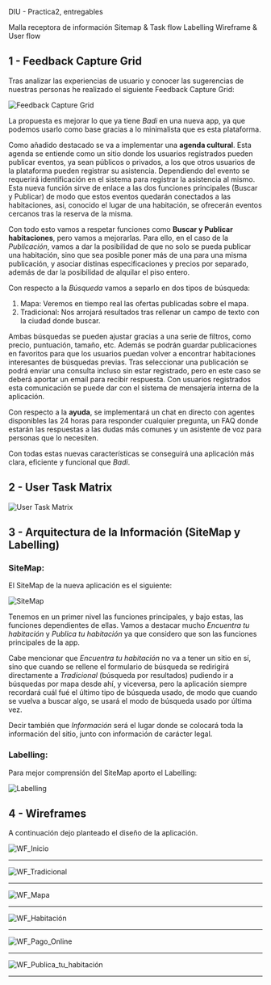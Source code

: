 DIU - Practica2, entregables

Malla receptora de información 
Sitemap & Task flow 
Labelling 
Wireframe & User flow 


1 - Feedback Capture Grid
-----

Tras analizar las experiencias de usuario y conocer las sugerencias de nuestras personas he realizado el siguiente Feedback Capture Grid:

![Feedback Capture Grid](https://github.com/Jovalga/DIU20/blob/master/P2/Feedback%20Capture%20Grid.jpg "Feedback Capture Grid")

La propuesta es mejorar lo que ya tiene *Badi* en una nueva app, ya que podemos usarlo como base gracias a lo minimalista que es esta plataforma.

Como añadido destacado se va a implementar una **agenda cultural**. Esta agenda se entiende como un sitio donde los usuarios registrados pueden publicar eventos, ya sean públicos o privados, a los que otros usuarios de la plataforma pueden registrar su asistencia. Dependiendo del evento se requerirá identificación en el sistema para registrar la asistencia al mismo.
Esta nueva función sirve de enlace a las dos funciones principales (Buscar y Publicar) de modo que estos eventos quedarán conectados a las habitaciones, asi, conocido el lugar de una habitación, se ofrecerán eventos cercanos tras la reserva de la misma.

Con todo esto vamos a respetar funciones como **Buscar y Publicar habitaciones**, pero vamos a mejorarlas. Para ello, en el caso de la *Publicación*, vamos a dar la posibilidad de que no solo se pueda publicar una habitación, sino que sea posible poner más de una para una misma publicación, y asociar distinas especificaciones y precios por separado, además de dar la posibilidad de alquilar el piso entero.

Con respecto a la *Búsqueda* vamos a separlo en dos tipos de búsqueda:
<ol>
  <li>Mapa: Veremos en tiempo real las ofertas publicadas sobre el mapa.</li>
  <li>Tradicional: Nos arrojará resultados tras rellenar un campo de texto con la ciudad donde buscar.</li>
 </ol>

Ambas búsquedas se pueden ajustar gracias a una serie de filtros, como precio, puntuación, tamaño, etc. Además se podrán guardar publicaciones en favoritos para que los usuarios puedan volver a encontrar habitaciones interesantes de búsquedas previas. Tras seleccionar una publicación se podrá enviar una consulta incluso sin estar registrado, pero en este caso se deberá aportar un email para recibir respuesta. Con usuarios registrados esta comunicación se puede dar con el sistema de mensajería interna de la aplicación.

Con respecto a la **ayuda**, se implementará un chat en directo con agentes disponibles las 24 horas para responder cualquier pregunta, un FAQ donde estarán las respuestas a las dudas más comunes y un asistente de voz para personas que lo necesiten.

Con todas estas nuevas características se conseguirá una aplicación más clara, eficiente y funcional que *Badi*.

2 - User Task Matrix
-----

![User Task Matrix](https://github.com/Jovalga/DIU20/blob/master/P2/User%20Task%20Matrix.jpg "User Task Matrix")

3 - Arquitectura de la Información (SiteMap y Labelling)
-----

### SiteMap:
El SiteMap de la nueva aplicación es el siguiente:

![SiteMap](https://github.com/Jovalga/DIU20/blob/master/P2/Sitemap.jpg "SiteMap")

Tenemos en un primer nivel las funciones principales, y bajo estas, las funciones dependientes de ellas. Vamos a destacar mucho *Encuentra tu habitación* y *Publica tu habitación* ya que considero que son las funciones principales de la app.

Cabe mencionar que *Encuentra tu habitación* no va a tener un sitio en sí, sino que cuando se rellene el formulario de búsqueda se redirigirá directamente a *Tradicional* (búsqueda por resultados) pudiendo ir a búsquedas por mapa desde ahí, y viceversa, pero la aplicación siempre recordará cuál fué el último tipo de búsqueda usado, de modo que cuando se vuelva a buscar algo, se usará el modo de búsqueda usado por última vez.

Decir también que *Información* será el lugar donde se colocará toda la información del sitio, junto con información de carácter legal.

### Labelling:

Para mejor comprensión del SiteMap aporto el Labelling:

![Labelling](https://github.com/Jovalga/DIU20/blob/master/P2/Labelling.jpg "Labelling")


4 - Wireframes
-----

A continuación dejo planteado el diseño de la aplicación.

![WF_Inicio](https://github.com/Jovalga/DIU20/blob/master/P2/Wireframe/Inicio.jpg "WF_Inicio")
***
![WF_Tradicional](https://github.com/Jovalga/DIU20/blob/master/P2/Wireframe/Tradicional.jpg "WF_Tradicional")
***
![WF_Mapa](https://github.com/Jovalga/DIU20/blob/master/P2/Wireframe/Mapa.jpg "WF_Mapa")
***
![WF_Habitación](https://github.com/Jovalga/DIU20/blob/master/P2/Wireframe/Habitaci%C3%B3n.jpg "WF_Habitación")
***
![WF_Pago_Online](https://github.com/Jovalga/DIU20/blob/master/P2/Wireframe/Pago%20Online.jpg "WF_Pago_Online")
***
![WF_Publica_tu_habitación](https://github.com/Jovalga/DIU20/blob/master/P2/Wireframe/Publica%20tu%20habitaci%C3%B3n.jpg "WF_Publica_tu_habitación")
***
